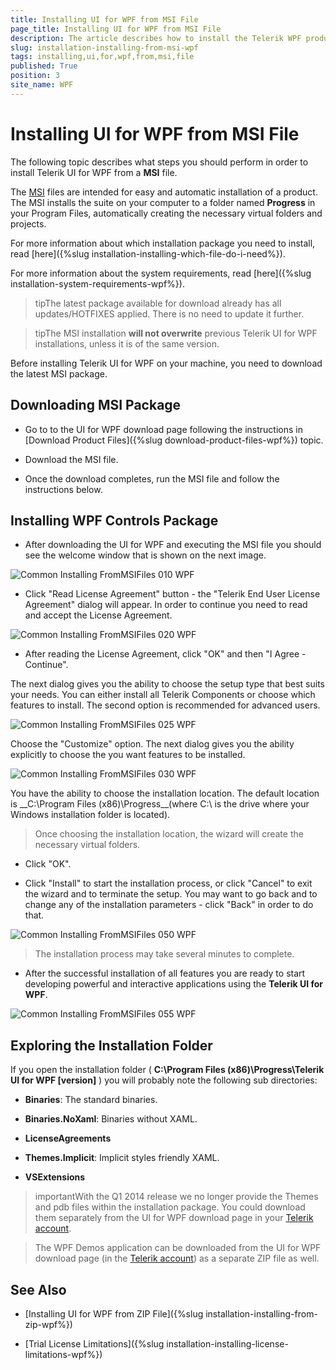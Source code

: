```yaml
---
title: Installing UI for WPF from MSI File
page_title: Installing UI for WPF from MSI File
description: The article describes how to install the Telerik WPF product using the msi installator file.
slug: installation-installing-from-msi-wpf
tags: installing,ui,for,wpf,from,msi,file
published: True
position: 3
site_name: WPF
---
```


# Installing UI for WPF from MSI File

The following topic describes what steps you should perform in order to install Telerik UI for WPF from a __MSI__ file. 

The [MSI](http://en.wikipedia.org/wiki/Windows_Installer) files are intended for easy and automatic installation of a product. The MSI installs the suite on your computer to a folder named __Progress__ in your Program Files, automatically creating the necessary virtual folders and projects.

For more information about which installation package you need to install, read [here]({%slug installation-installing-which-file-do-i-need%}).

For more information about the system requirements, read [here]({%slug installation-system-requirements-wpf%}).

>tipThe latest package available for download already has all updates/HOTFIXES applied. There is no need to update it further.

>tipThe MSI installation __will not overwrite__ previous Telerik UI for WPF installations, unless it is of the same version.

Before installing Telerik UI for WPF on your machine, you need to download the latest MSI package.

## Downloading MSI Package

* Go to to the UI for WPF download page following the instructions in [Download Product Files]({%slug download-product-files-wpf%}) topic.

* Download the MSI file.

* Once the download completes, run the MSI file and follow the instructions below.

## Installing WPF Controls Package

* After downloading the UI for WPF and executing the MSI file you should see the welcome window that is shown on the next image.

![Common Installing FromMSIFiles 010 WPF](images/2017_Common_InstallingFromMSIFiles_010_WPF.png)

* Click "Read License Agreement" button - the "Telerik End User License Agreement" dialog will appear. In order to continue you need to read and accept the License Agreement.

![Common Installing FromMSIFiles 020 WPF](images/2017_Common_InstallingFromMSIFiles_020_WPF.png)

* After reading the License Agreement, click "OK" and then "I Agree - Continue".

The next dialog gives you the ability to choose the setup type that best suits your needs. You can either install all Telerik Components or choose which features to install. The second option is recommended for advanced users. 

![Common Installing FromMSIFiles 025 WPF](images/2017_Common_InstallingFromMSIFiles_025_WPF.png)

Choose the "Customize" option. The next dialog gives you the ability explicitly to choose the you want features to be installed.

![Common Installing FromMSIFiles 030 WPF](images/2017_Common_InstallingFromMSIFiles_030_WPF.png)

You have the ability to choose the installation location. The default location is __C:\Program Files (x86)\Progress\__(where C:\ is the drive where your Windows installation folder is located).

>Once choosing the installation location, the wizard will create the necessary virtual folders.

* Click "OK".

* Click "Install" to start the installation process, or click "Cancel" to exit the wizard and to terminate the setup. You may want to go back and to change any of the installation parameters - click "Back" in order to do that.

![Common Installing FromMSIFiles 050 WPF](images/2017_Common_InstallingFromMSIFiles_050_WPF.png)

>The installation process may take several minutes to complete.

* After the successful installation of all features you are ready to start developing powerful and interactive applications using the __Telerik UI for WPF__.

![Common Installing FromMSIFiles 055 WPF](images/2017_Common_InstallingFromMSIFiles_055_WPF.png)

## Exploring the Installation Folder

If you open the installation folder ( __C:\Program Files (x86)\Progress\Telerik UI for WPF [version]__ ) you will probably note the following sub directories:

* __Binaries__: The standard binaries.

* __Binaries.NoXaml__: Binaries without XAML.

* __LicenseAgreements__

* __Themes.Implicit__: Implicit styles friendly XAML.          

* __VSExtensions__

>importantWith the Q1 2014 release we no longer provide the Themes and pdb files within the installation package. You could download them separately from the UI for WPF download page in your [Telerik account](http://www.telerik.com/account.aspx).

>The WPF Demos application can be downloaded from the UI for WPF download page (in the [Telerik account](http://www.telerik.com/account.aspx)) as a separate ZIP file as well.

## See Also

 * [Installing UI for WPF from ZIP File]({%slug installation-installing-from-zip-wpf%}) 

 * [Trial License Limitations]({%slug installation-installing-license-limitations-wpf%})
